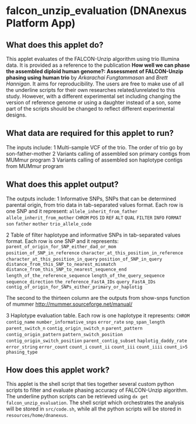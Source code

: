 # falcon_unzip_evaluation (DNAnexus Platform App)

## What does this applet do?
This applet evaluates of the FALCON-Unzip algorithm using trio Illumina data. It is provided as a reference to the publication **How well we can phase the assembled diploid human genome?: Assessment of FALCON-Unzip phasing using human trio** by *Arkarachai Fungtammasan* and *Brett Hannigan*. It aims for reproducibility. The users are free to make use of all the underline scripts for their own researches related/unrelated to this study. However, with a different experimental set including changing the version of reference genome or using a daughter instead of a son, some part of the scripts should be changed to reflect different experimental designs.

## What data are required for this applet to run?
The inputs include:
1 Multi-sample VCF of the trio. The order of trio go by son-father-mother
2 Variants calling of assembled son primary contigs from MUMmur program
3 Variants calling of assembled son haplotype contigs from MUMmur program

## What does this applet output?
The outputs include:
1 Informative SNPs, SNPs that can be determined parental origin, from trio data in tab-separated values format. Each row is one SNP and it represent:
`allele_inherit_from_father` `allele_inherit_from_mother` `CHROM` `POS` `ID` `REF` `ALT`     `QUAL` `FILTER` `INFO` `FORMAT` `son` `father` `mother` `trio_allele_code`

2 Table of filter haplotype and informative SNPs in tab-separated values format. Each row is one SNP and it represents:
`parent_of_origin_for_SNP_either_dad_or_mom` 
`position_of_SNP_in_reference`
`character_at_this_position_in_reference`
`character_at_this_position_in_query`
`position_of_SNP_in_query`
`distance_from_this_SNP_to_nearest_mismatch`
`distance_from_this_SNP_to_nearest_sequence_end`
`length_of_the_reference_sequence`
`length_of_the_query_sequence`
`sequence_direction`
`the_reference_FastA_IDs`
`query_FastA_IDs`
`contig_of_origin_for_SNPs_either_primary_or_haplotig`

The second to the thirteen column are the outputs from show-snps function of mummer
http://mummer.sourceforge.net/manual/

3 Haplotype evaluation table. Each row is one haplotype it represents:
`CHROM` `contig_name` `number_informative_snps` `error_rate` `snp_span_length` `parent_switch_n` `contig_origin_switch_n` `parent_pattern` `contig_origin_pattern`
`pattern_switch_position` `contig_origin_switch_position` `parent_contig_subset`
`haplotig_daddy_rate` `error_string` `error_count` `count_i` `count_ii` `count_iii` `count_iiii` `count_i>5` `phasing_type`

## How does this applet work?
This applet is the shell script that ties together several custom python scripts to filter and evaluate phasing accuracy of FALCON-Unzip algorithm. The underline python scripts can be retrieved using `dx get falcon_unzip_evaluation`. The shell script which orchestrates the analysis will be stored in `src/code.sh`, while all the python scripts will be stored in `resources/home/dnanexus`. 


